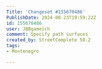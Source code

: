 ```yaml
---
Title: 'Changeset #155670486'
PublishDate: 2024-08-23T19:59:22Z
id: 155670486
user: JBBgameich
comment: Specify path surfaces
created_by: StreetComplete 58.2
tags:
- Montenegro

---
```

